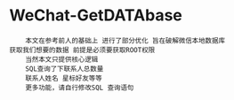 # WeChat-GetDATAbase
        本文在参考前人的基础上 进行了部分优化 旨在破解微信本地数据库 
	获取我们想要的数据 前提是必须要获取ROOT权限
        当然本文只提供核心逻辑 
        SQL查询了下联系人总数量
        联系人姓名 星标好友等等 
        更多功能，请自行修改SQL 查询语句 
       
